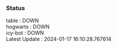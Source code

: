 ### Status


table : DOWN  
hogwarts : DOWN  
icy-bot : DOWN  
Latest Update : 2024-01-17 16:10:28.767614
